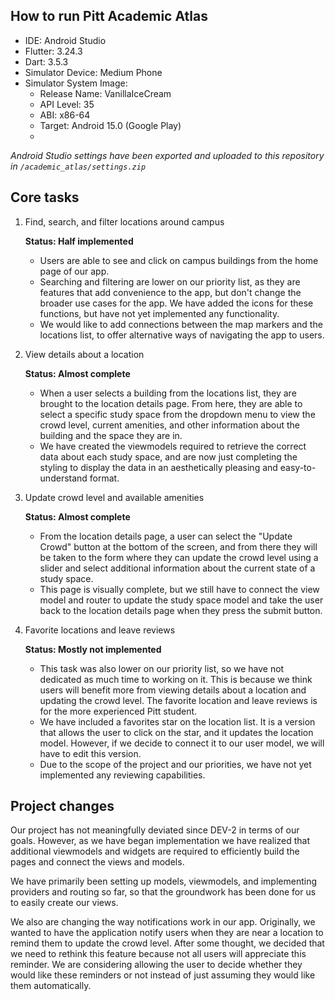 ## How to run Pitt Academic Atlas
* IDE: Android Studio
* Flutter: 3.24.3
* Dart: 3.5.3
* Simulator Device: Medium Phone
* Simulator System Image:
  * Release Name: VanillaIceCream
  * API Level: 35
  * ABI: x86-64
  * Target: Android 15.0 (Google Play)
  * 

*Android Studio settings have been exported and uploaded to this repository in `/academic_atlas/settings.zip`*

## Core tasks
1. Find, search, and filter locations around campus

   **Status: Half implemented**
    * Users are able to see and click on campus buildings from the home page of our app.
    * Searching and filtering are lower on our priority list, as they are features that add convenience to the app, but don't change the broader use cases for the app. We have added the icons for these functions, but have not yet implemented any functionality.
    * We would like to add connections between the map markers and the locations list, to offer alternative ways of navigating the app to users.


2. View details about a location

   **Status: Almost complete**
    * When a user selects a building from the locations list, they are brought to the location details page. From here, they are able to select a specific study space from the dropdown menu to view the crowd level, current amenities, and other information about the building and the space they are in.
    * We have created the viewmodels required to retrieve the correct data about each study space, and are now just completing the styling to display the data in an aesthetically pleasing and easy-to-understand format. 

    
3. Update crowd level and available amenities

   **Status: Almost complete**  
    * From the location details page, a user can select the "Update Crowd" button at the bottom of the screen, and from there they will be taken to the form where they can update the crowd level using a slider and select additional information about the current state of a study space.
    * This page is visually complete, but we still have to connect the view model and router to update the study space model and take the user back to the location details page when they press the submit button. 


4. Favorite locations and leave reviews

   **Status: Mostly not implemented**  
    * This task was also lower on our priority list, so we have not dedicated as much time to working on it. This is because we think users will benefit more from viewing details about a location and updating the crowd level. The favorite location and leave reviews is for the more experienced Pitt student.
    * We have included a favorites star on the location list. It is a version that allows the user to click on the star, and it updates the       location model. However, if we decide to connect it to our user model, we will have to edit this version. 
    * Due to the scope of the project and our priorities, we have not yet implemented any reviewing capabilities. 

## Project changes
Our project has not meaningfully deviated since DEV-2 in terms of our goals. However, as we have began implementation we have realized that additional viewmodels and widgets are required to efficiently build the pages and connect the views and models. 

We have primarily been setting up models, viewmodels, and implementing providers and routing so far, so that the groundwork has been done for us to easily create our views. 

We also are changing the way notifications work in our app. Originally, we wanted to have the application notify users when they are near a location to remind them to update the crowd level. After some thought, we decided that we need to rethink this feature because not all users will appreciate this reminder. We are considering allowing the user to decide whether they would like these reminders or not instead of just assuming they would like them automatically. 
